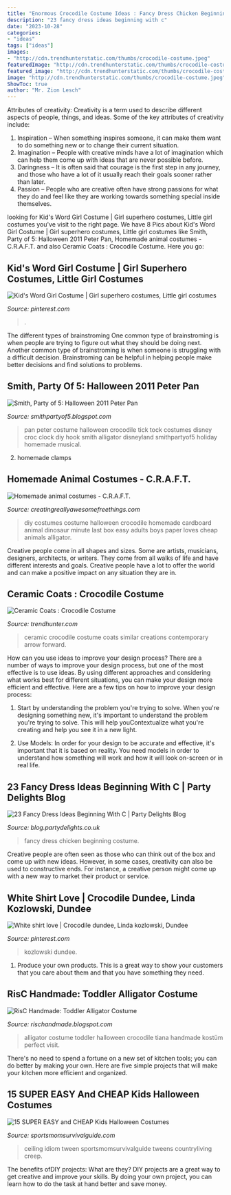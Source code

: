 ```yaml
---
title: "Enormous Crocodile Costume Ideas : Fancy Dress Chicken Beginning Costume"
description: "23 fancy dress ideas beginning with c"
date: "2023-10-28"
categories:
- "ideas"
tags: ["ideas"]
images:
- "http://cdn.trendhunterstatic.com/thumbs/crocodile-costume.jpeg"
featuredImage: "http://cdn.trendhunterstatic.com/thumbs/crocodile-costume.jpeg"
featured_image: "http://cdn.trendhunterstatic.com/thumbs/crocodile-costume.jpeg"
image: "http://cdn.trendhunterstatic.com/thumbs/crocodile-costume.jpeg"
ShowToc: true
author: "Mr. Zion Lesch"
---
```



Attributes of creativity:
Creativity is a term used to describe different aspects of people, things, and ideas. Some of the key attributes of creativity include: 
1. Inspiration – When something inspires someone, it can make them want to do something new or to change their current situation.
2. Imagination – People with creative minds have a lot of imagination which can help them come up with ideas that are never possible before. 
3. Daringness – It is often said that courage is the first step in any journey, and those who have a lot of it usually reach their goals sooner rather than later. 
4. Passion – People who are creative often have strong passions for what they do and feel like they are working towards something special inside themselves.

	

		
looking for Kid&#039;s Word Girl Costume | Girl superhero costumes, Little girl costumes you've visit to the right page. We have 8 Pics about Kid&#039;s Word Girl Costume | Girl superhero costumes, Little girl costumes like Smith, Party of 5: Halloween 2011 Peter Pan, Homemade animal costumes - C.R.A.F.T. and also Ceramic Coats : Crocodile Costume. Here you go:
		
    
## Kid&#039;s Word Girl Costume | Girl Superhero Costumes, Little Girl Costumes

<img loading=lazy src="https://i.pinimg.com/736x/90/2c/2f/902c2f98339470ece6c42698202580ac.jpg" onerror="this.onerror=null;this.src='https://tse2.mm.bing.net/th?id=OIP.ClwBM33KjsM-y9ErlNc8lAHaKk&amp;pid=15.1';" alt="Kid&#039;s Word Girl Costume | Girl superhero costumes, Little girl costumes">

_Source: pinterest.com_

>. 

	

The different types of brainstroming
One common type of brainstroming is when people are trying to figure out what they should be doing next. Another common type of brainstroming is when someone is struggling with a difficult decision. Brainstroming can be helpful in helping people make better decisions and find solutions to problems.

    
## Smith, Party Of 5: Halloween 2011 Peter Pan

<img loading=lazy src="http://2.bp.blogspot.com/-oYofxWROZwo/TrmP2EA6MMI/AAAAAAAAAxM/nGGZUP8P0Vk/s1600/DSC_5610.jpg" onerror="this.onerror=null;this.src='https://tse1.mm.bing.net/th?id=OIP.LP0ZUF8GNSZfEw9GegwiLgHaLK&amp;pid=15.1';" alt="Smith, Party of 5: Halloween 2011 Peter Pan">

_Source: smithpartyof5.blogspot.com_

>pan peter costume halloween crocodile tick tock costumes disney croc clock diy hook smith alligator disneyland smithpartyof5 holiday homemade musical. 

	

2. homemade clamps

    
## Homemade Animal Costumes - C.R.A.F.T.

<img loading=lazy src="http://www.creatingreallyawesomefreethings.com/wp-content/uploads/2012/10/260373951_73e7d44886.jpg" onerror="this.onerror=null;this.src='https://tse1.mm.bing.net/th?id=OIP.0CJ6-17TgZ9OqeTFBrzsmgAAAA&amp;pid=15.1';" alt="Homemade animal costumes - C.R.A.F.T.">

_Source: creatingreallyawesomefreethings.com_

>diy costumes costume halloween crocodile homemade cardboard animal dinosaur minute last box easy adults boys paper loves cheap animals alligator. 

	

Creative people come in all shapes and sizes. Some are artists, musicians, designers, architects, or writers. They come from all walks of life and have different interests and goals. Creative people have a lot to offer the world and can make a positive impact on any situation they are in.

    
## Ceramic Coats : Crocodile Costume

<img loading=lazy src="http://cdn.trendhunterstatic.com/thumbs/crocodile-costume.jpeg" onerror="this.onerror=null;this.src='https://tse3.mm.bing.net/th?id=OIP.nc-7-DhlAfTYlAtoBe5JXAHaLI&amp;pid=15.1';" alt="Ceramic Coats : Crocodile Costume">

_Source: trendhunter.com_

>ceramic crocodile costume coats similar creations contemporary arrow forward. 

	

How can you use ideas to improve your design process?
There are a number of ways to improve your design process, but one of the most effective is to use ideas. By using different approaches and considering what works best for different situations, you can make your design more efficient and effective. Here are a few tips on how to improve your design process:
1. Start by understanding the problem you're trying to solve. When you're designing something new, it's important to understand the problem you're trying to solve. This will help youContextualize what you're creating and help you see it in a new light.

2. Use Models: In order for your design to be accurate and effective, it's important that it is based on reality. You need models in order to understand how something will work and how it will look on-screen or in real life.

    
## 23 Fancy Dress Ideas Beginning With C | Party Delights Blog

<img loading=lazy src="http://blog.partydelights.co.uk/wp-content/uploads/2018/07/fancy-dress-beginning-with-c-chicken.jpg" onerror="this.onerror=null;this.src='https://tse1.mm.bing.net/th?id=OIP.LPMmXxA9EljTbzsV-36YugHaJ4&amp;pid=15.1';" alt="23 Fancy Dress Ideas Beginning With C | Party Delights Blog">

_Source: blog.partydelights.co.uk_

>fancy dress chicken beginning costume. 

	

Creative people are often seen as those who can think out of the box and come up with new ideas. However, in some cases, creativity can also be used to constructive ends. For instance, a creative person might come up with a new way to market their product or service.

    
## White Shirt Love | Crocodile Dundee, Linda Kozlowski, Dundee

<img loading=lazy src="https://i.pinimg.com/originals/92/0e/c2/920ec2e1f27148dcde78e1a587644509.jpg" onerror="this.onerror=null;this.src='https://tse4.mm.bing.net/th?id=OIP.4NwcBQHumFlAct1Komsy3QHaLe&amp;pid=15.1';" alt="White shirt love | Crocodile dundee, Linda kozlowski, Dundee">

_Source: pinterest.com_

>kozlowski dundee. 

	

1. Produce your own products. This is a great way to show your customers that you care about them and that you have something they need.

    
## RisC Handmade: Toddler Alligator Costume

<img loading=lazy src="http://4.bp.blogspot.com/-hQBgthnHokw/UIhBbSgvMDI/AAAAAAAAEwg/CiVc1K87EeE/s1600/alligator+6.jpg" onerror="this.onerror=null;this.src='https://tse2.mm.bing.net/th?id=OIP.ykCLV1lcANLZKzCHBS9d3gHaK_&amp;pid=15.1';" alt="RisC Handmade: Toddler Alligator Costume">

_Source: rischandmade.blogspot.com_

>alligator costume toddler halloween crocodile tiana handmade kostüm perfect visit. 

	

There's no need to spend a fortune on a new set of kitchen tools; you can do better by making your own. Here are five simple projects that will make your kitchen more efficient and organized.

    
## 15 SUPER EASY And CHEAP Kids Halloween Costumes

<img loading=lazy src="https://www.sportsmomsurvivalguide.com/wp-content/uploads/2014/09/all-for-the-boys-diy-costumes-7.jpg" onerror="this.onerror=null;this.src='https://tse1.mm.bing.net/th?id=OIP.OGJiJJYxIrzg_D7QuIT9RAHaLH&amp;pid=15.1';" alt="15 SUPER EASY and CHEAP Kids Halloween Costumes">

_Source: sportsmomsurvivalguide.com_

>ceiling idiom tween sportsmomsurvivalguide tweens countryliving creep. 

	

The benefits ofDIY projects: What are they?
DIY projects are a great way to get creative and improve your skills. By doing your own project, you can learn how to do the task at hand better and save money.

